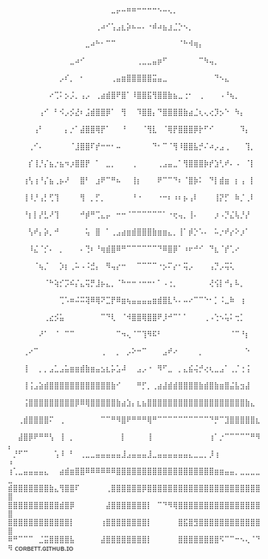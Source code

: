 ⠀⠀⠀⠀⠀⠀⠀⠀⠀⠀⠀⠀⠀⠀⠀⠀⠀⠀⠀⠀⣀⡤⠤⠶⠶⠒⠒⠒⠒⠢⠤⢄⡀⠀⠀⠀⠀⠀⠀⠀⠀⠀⠀⠀⠀⠀⠀⠀⠀⠀
⠀⠀⠀⠀⠀⠀⠀⠀⠀⠀⠀⠀⠀⠀⠀⠀⠀⢀⠴⠊⢡⣠⣆⡵⠦⠤⠄⠐⠾⠴⣦⣰⣈⡑⠢⡀⠀⠀⠀⠀⠀⠀⠀⠀⠀⠀⠀⠀⠀⠀
⠀⠀⠀⠀⠀⠀⠀⠀⠀⠀⠀⠀⠀⠀⠀⣀⠴⠓⠂⠉⠉⠀⠀⠀⠀⠀⠀⠀⠀⠀⠀⠀⠀⠈⠓⠺⢶⡄⠀⠀⠀⠀⠀⠀⠀⠀⠀⠀⠀⠀
⠀⠀⠀⠀⠀⠀⠀⠀⠀⠀⠀⠀⣀⠴⠊⠀⠀⠀⠀⠀⠀⠀⠀⠀⠀⢀⣀⣀⣤⡶⠋⠀⠀⠀⠀⠀⠀⠉⠳⢤⡀⠀⠀⠀⠀⠀⠀⠀⠀⠀
⠀⠀⠀⠀⠀⠀⠀⠀⠀⠀⡠⠎⡀⠀⠂⠀⠀⠀⠀⠀⢀⣤⣶⣿⣿⣿⣿⣿⣭⣤⣀⠀⠀⠀⠀⠀⠀⠀⠀⠀⠙⠢⣄⠀⠀⠀⠀⠀⠀⠀
⠀⠀⠀⠀⠀⠀⠀⠀⠔⢉⠅⡢⡨⡀⢠⡠⠀⢀⣴⣾⣿⠟⣿⠁⠸⣿⣿⣯⢻⣿⣿⣷⣦⣀⢐⠂⠀⢀⠀⠀⠀⠠⠘⢦⡀⠀⠀⠀⠀⠀
⠀⠀⠀⠀⠀⠀⢠⠊⠀⠃⠪⡠⡪⣜⠆⣨⣾⣿⣿⡿⠁⠀⢻⠀⠀⠹⣿⣿⡄⠙⣿⣿⣿⣿⣷⣴⣈⢆⢄⢔⡹⡢⠑⠀⠳⡄⠀⠀⠀⠀
⠀⠀⠀⠀⠀⢠⠃⠀⠀⠀⠀⡄⡐⠁⣼⣿⣿⢿⡟⠁⠀⠀⠘⠀⠀⠀⠈⢻⣇⠀⠈⢿⡟⣿⣿⣿⡿⡗⠋⠊⠀⠀⠀⠀⠀⠹⡄⠀⠀⠀
⠀⠀⠀⠀⢀⠊⠄⠀⠀⠀⠀⠀⠈⣸⣿⣿⠏⡞⠒⠒⠂⠤⠀⠀⠀⠀⠀⠀⠙⠂⠉⠈⢻⠸⣿⣿⣧⡚⠌⠴⡠⣠⢀⠀⠀⠀⢹⡀⠀⠀
⠀⠀⠀⠀⡎⢸⡘⡌⣦⡐⣦⠲⡰⣿⣿⡟⠀⠁⠀⣀⡀⠀⠀⠀⢀⠀⠀⠀⠀⢀⣠⣤⣀⠁⢻⣿⣿⣿⡷⡞⣱⢃⠞⠄⠠⠀⠈⡇⠀⠀
⠀⠀⠀⢰⢣⢰⠘⡌⣦⢀⡦⠜⠀⠀⣿⠃⠀⣰⠟⠉⠛⠦⠀⠀⢸⡆⠀⠀⠀⠟⠉⠉⠙⠆⠈⣿⡷⠅⠀⠙⡇⣾⣶⠀⡆⢠⠀⡇⠀⠀
⠀⠀⠀⢸⠸⡘⢠⡃⢋⢹⠀⠀⠀⠀⢻⠀⡀⡋⡀⠀⠀⠀⠀⠀⠘⠐⠀⠀⠀⠐⠒⠆⠰⠆⡦⢠⠇⠀⠀⠀⢸⡝⡋⠀⠷⡈⢀⠇⠀⠀
⠀⠀⠀⠘⡆⡇⡜⣃⠜⢹⠀⠀⠀⠀⠚⡾⠛⢉⣄⡤⠀⠒⠒⠈⠉⠉⠉⠉⠉⠉⠁⠐⢖⢤⡀⢸⠄⠀⠀⠀⡰⠠⡙⣌⢧⡘⡜⠀⠀⠀
⠀⠀⠀⠀⢣⠞⡄⡵⡀⠚⠀⠀⠀⠀⠀⢥⠀⣿⠀⠁⢀⣠⣴⣶⣾⣿⣿⣿⣷⣶⣶⣄⡀⢸⠁⡾⡑⠡⠄⠀⠥⡐⠞⡔⠕⡰⠁⠀⠀⠀
⠀⠀⠀⠀⠸⣌⠈⡊⠄⠀⡀⠀⠀⠀⠄⢙⠆⠘⢶⣾⣿⠿⠛⠉⠉⠉⠉⠉⠉⠙⠿⣿⡿⠁⠰⠖⠚⠊⠀⠙⣆⠈⡞⢁⠔⠀⠀⠀⠀⠀
⠀⠀⠀⠀⠀⠈⢦⡈⠀⠀⡱⡆⢀⠥⠠⠨⣚⡄⠀⠻⢤⡔⠒⠀⠀⠉⠉⠉⠉⠐⡢⠍⡔⠂⢭⡠⠀⠀⠀⢠⡙⡠⢭⢅⠀⠀⠀⠀⠀⠀
⠀⠀⠀⠀⠀⠀⠀⠈⠓⢵⡊⡩⠮⡌⣄⢭⡛⣸⡦⣄⡀⠈⠓⠒⠒⠐⠒⠒⠂⠁⠠⢐⡀⠀⠀⠀⠀⠀⠀⢜⢪⡇⠚⡄⠧⡀⠀⠀⠀⠀
⠀⠀⠀⠀⠀⠀⠀⠀⠀⠀⢉⠡⠶⠬⠭⢽⠿⢿⠝⣉⡟⠿⣶⢦⣤⣤⣤⣤⣶⣾⣿⣇⠣⠄⠤⠔⠉⠉⠑⠂⡁⠨⣀⠷⠀⢰⠀⠀⠀⠀
⠀⠀⠀⠀⠀⠀⠀⢀⣔⡪⣥⠀⠀⠀⠀⠀⠀⠀⠉⠙⢇⠀⠈⠺⣿⣿⢿⣿⣿⠟⡸⠚⠉⠁⠁⠀⠀⠀⢀⠠⢑⠢⢥⠅⢒⡁⠀⠀⠀⠀
⠀⠀⠀⠀⠀⠀⠜⠁⠀⠈⠀⠉⠉⠀⠀⠀⠀⠀⠀⠀⠀⠉⠲⢄⠈⠉⢹⠻⠯⠃⠀⠀⠀⠀⠀⠀⠀⠀⠀⠀⠀⠀⠀⠈⠉⠘⡆⠀⠀⠀
⠀⠀⠀⢀⠔⠉⠀⠀⠀⠀⠀⠀⠀⠀⠀⠀⠀⠀⢀⠀⠀⡀⠀⡠⠕⠒⠉⠀⠀⠀⣠⠞⠔⠀⠀⠀⠀⡀⠀⠀⠀⠀⠀⠀⠀⠀⠑⠀⠀⠀
⠀⠀⠀⢸⠀⠀⡀⡀⣠⣁⣠⣥⣶⣶⣾⣷⣶⣤⣢⣆⡥⣡⠼⠀⠀⣠⡠⠐⠀⠻⠋⣀⠀⡀⣄⣮⢬⡚⢔⢆⣀⣠⠁⢀⡈⢐⢨⠀⠀⠀
⠀⠀⠀⢸⢨⣠⣵⣾⣿⣿⣿⣿⣿⣿⣿⣿⣿⣿⣿⣿⣷⠊⠀⠀⠀⠛⡋⡀⢀⣴⣼⣾⣾⣿⣿⣿⣿⣷⣾⣿⣷⣶⣿⣬⣧⣲⣼⠀⠀⠀
⠀⠀⠀⢨⣿⣿⣿⣿⣿⣿⣿⣿⣿⡿⠿⢿⣿⣿⣿⣿⣿⣷⣴⣱⡄⣆⣦⣿⣿⣿⣿⣿⣿⣿⣿⣿⣿⣿⣿⣿⣿⣿⣿⣿⣿⣿⣷⣄⠀⠀
⠀⠀⢀⣾⣿⣿⣿⣿⠍⠀⢀⠀⠀⠀⠀⠀⠀⠀⠉⠉⠛⠻⣿⠟⠛⠛⠛⢿⠛⠉⠉⠉⠉⠉⠉⠉⠉⠉⠉⠙⡛⠉⣹⣿⣿⣿⣿⣿⣆⠀
⠀⠀⣼⣿⡿⠟⠛⠛⢣⠀⢸⠀⡀⠀⠀⠀⠀⠀⠀⠀⠀⠀⡇⠀⠀⠀⠀⢸⠀⠀⠀⠀⠀⠀⠀⠀⠀⠀⠀⢰⠁⡐⠉⠉⠉⠉⠉⠛⠻⡄
⠀⡘⠋⠉⠀⠀⠀⠀⠀⢡⠸⠀⠃⠀⢀⣀⣀⣤⣤⣤⣤⣤⣸⣠⣤⣤⣤⣸⣀⣤⣤⣤⣤⣤⣤⣄⣀⣀⡀⡸⢰⠀⠀⠀⠀⠀⠀⠀⠀⠰
⢰⢁⣀⣤⣤⣤⣤⣄⠀⠀⣴⣾⣶⣿⣿⠿⠿⠿⠿⠿⠿⣿⣿⣿⣿⣿⣿⣿⣿⣿⣿⣿⣿⣿⣿⣿⣿⣿⣿⣿⣶⣶⣤⣤⡀⣀⣀⣀⣀⣀
⣾⣿⣿⣿⣿⣿⣿⣿⣷⣄⢻⣿⣿⠏⠀⠀⠀⠀⠀⢀⣿⣿⣿⣿⣿⣿⡿⣿⣿⣿⣿⣿⣿⣿⣿⣿⣿⣿⣿⣿⣿⣿⣿⣿⣿⣿⣿⣿⣿⣿
⣿⣿⣿⣿⣿⣿⣿⣿⣿⣿⣾⣿⡿⠀⠀⠀⠀⠀⠀⣼⣿⣿⣿⣿⣿⣿⣿⡇⠀⠉⠙⠻⢿⣿⣿⣿⣿⣿⣿⣿⣿⣿⣿⣿⣿⣿⣿⣿⣿⣿
⣿⣿⣿⣿⣿⣿⣿⣿⣿⣿⣿⣿⡇⠀⠀⠀⠀⠀⢰⣿⣿⣿⣿⣿⣿⣿⣿⡇⠀⠀⠀⠀⠀⣿⣯⣿⣻⣿⣿⣿⣿⣿⣿⣿⣿⣿⣿⣿⣿⣿
⠿⠛⠉⠉⠉⠀⣈⣭⣿⣿⣿⣿⣧⠀⠀⠀⠀⠀⣼⣿⣿⣿⣿⣿⣿⣿⣿⡇⠀⠀⠀⠀⠀⣿⣿⣿⣿⣿⣿⣿⣿⠫⠉⠉⠒⠢⢄⠈⠙⠻
ᴄᴏʀʙᴇᴛᴛ.ɢɪᴛʜᴜʙ.ɪᴏ
